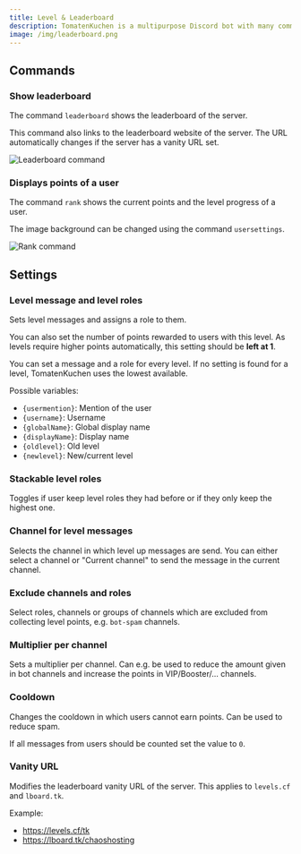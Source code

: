 ```yaml
---
title: Level & Leaderboard
description: TomatenKuchen is a multipurpose Discord bot with many common and innovative features for your server. Explains the leaderboard and the level system of the bot.
image: /img/leaderboard.png
---
```


## Commands

### Show leaderboard

The command `leaderboard` shows the leaderboard of the server.

This command also links to the leaderboard website of the server. The URL automatically changes if the server has a vanity URL set.

![Leaderboard command](/img/leaderboard.png)

### Displays points of a user

The command `rank` shows the current points and the level progress of a user.

The image background can be changed using the command `usersettings`.

![Rank command](/img/rank.png)

## Settings

### Level message and level roles

Sets level messages and assigns a role to them.

You can also set the number of points rewarded to users with this level.
As levels require higher points automatically, this setting should be **left at 1**.

You can set a message and a role for every level.
If no setting is found for a level, TomatenKuchen uses the lowest available.

Possible variables:
- `{usermention}`: Mention of the user
- `{username}`: Username
- `{globalName}`: Global display name
- `{displayName}`: Display name
- `{oldlevel}`: Old level
- `{newlevel}`: New/current level

### Stackable level roles

Toggles if user keep level roles they had before or if they only keep the highest one.

### Channel for level messages

Selects the channel in which level up messages are send. You can either select a channel or "Current channel" to send the message in the current channel.

### Exclude channels and roles

Select roles, channels or groups of channels which are excluded from collecting level points, e.g. `bot-spam` channels.

### Multiplier per channel

Sets a multiplier per channel. Can e.g. be used to reduce the amount given in bot channels and increase the points in VIP/Booster/... channels.

### Cooldown

Changes the cooldown in which users cannot earn points. Can be used to reduce spam.

If all messages from users should be counted set the value to `0`.

### Vanity URL

Modifies the leaderboard vanity URL of the server.
This applies to `levels.cf` and `lboard.tk`.

Example:
- https://levels.cf/tk
- https://lboard.tk/chaoshosting
